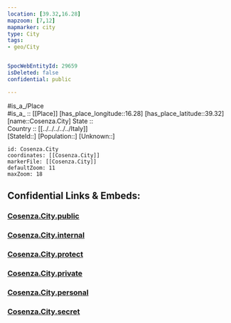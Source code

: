 ```yaml
---
location: [39.32,16.28] 
mapzoom: [7,12] 
mapmarker: city 
type: City
tags:
- geo/City


SpocWebEntityId: 29659
isDeleted: false
confidential: public

---
```

#is_a_/Place  
#is_a_ :: [[Place]] 
[has_place_longitude::16.28] 
[has_place_latitude::39.32] 
[name::Cosenza.City] 
State ::  
Country :: [[../../../../../Italy]]  
[StateId::] 
[Population::] 
[Unknown::] 


```leaflet
id: Cosenza.City
coordinates: [[Cosenza.City]] 
markerFile: [[Cosenza.City]] 
defaultZoom: 11 
maxZoom: 18
```


## Confidential Links & Embeds: 

### [Cosenza.City.public](/_public/\Earth\Continent\Europe\Europe~South\Italy\regions~Italy\Calabria\Cosenza\CityCosenza.City.public.md) 

### [Cosenza.City.internal](/_internal/\Earth\Continent\Europe\Europe~South\Italy\regions~Italy\Calabria\Cosenza\CityCosenza.City.internal.md) 

### [Cosenza.City.protect](/_protect/\Earth\Continent\Europe\Europe~South\Italy\regions~Italy\Calabria\Cosenza\CityCosenza.City.protect.md) 

### [Cosenza.City.private](/_private/\Earth\Continent\Europe\Europe~South\Italy\regions~Italy\Calabria\Cosenza\CityCosenza.City.private.md) 

### [Cosenza.City.personal](/_personal/\Earth\Continent\Europe\Europe~South\Italy\regions~Italy\Calabria\Cosenza\CityCosenza.City.personal.md) 

### [Cosenza.City.secret](/_secret/\Earth\Continent\Europe\Europe~South\Italy\regions~Italy\Calabria\Cosenza\CityCosenza.City.secret.md)

